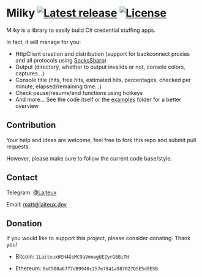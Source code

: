 # Milky [![Latest release](https://img.shields.io/github/v/release/Laiteux/Milky?color=blue&style=flat-square)](https://github.com/Laiteux/Milky/releases) [![License](https://img.shields.io/github/license/Laiteux/Milky?color=blue&style=flat-square)](https://github.com/Laiteux/Milky/blob/v3/LICENSE)

Milky is a library to easily build C# credential stuffing apps.

In fact, it will manage for you:
  - HttpClient creation and distribution (support for backconnect proxies and all protocols using [SocksSharp](https://github.com/Laiteux/SocksSharp))
  - Output (directory, whether to output invalids or not, console colors, captures...)
  - Console title (hits, free hits, estimated hits, percentages, checked per minute, elapsed/remaining time...)
  - Check pause/resume/end functions using hotkeys
  - And more... See the code itself or the [examples](https://github.com/Laiteux/Milky/blob/v3/examples) folder for a better overview

## Contribution

Your help and ideas are welcome, feel free to fork this repo and submit pull requests.

However, please make sure to follow the current code base/style.

## Contact

Telegram: [@Laiteux](https://t.me/Laiteux)

Email: matt@laiteux.dev

## Donation

If you would like to support this project, please consider donating. Thank you!

- Bitcoin: `1LaiteuxHEH4GsMC9aVmnwgUEZyrG6BiTH`

- Ethereum: `0xC500a6777dB9948c257e7841a987027D5E5d0E5B`
